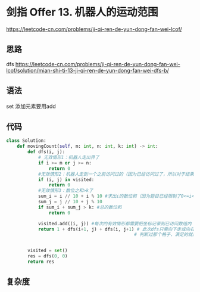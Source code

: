 # 剑指 Offer 13. 机器人的运动范围
https://leetcode-cn.com/problems/ji-qi-ren-de-yun-dong-fan-wei-lcof/
## 思路
dfs
https://leetcode-cn.com/problems/ji-qi-ren-de-yun-dong-fan-wei-lcof/solution/mian-shi-ti-13-ji-qi-ren-de-yun-dong-fan-wei-dfs-b/
## 语法
set 添加元素要用add
## 代码
```python
class Solution:
    def movingCount(self, m: int, n: int, k: int) -> int:
        def dfs(i, j):
            # 无效情形1：机器人走出界了
            if i >= m or j >= n:
                return 0
            #无效情形2：机器人走到一个之前访问过的（因为已经访问过了，所以对于结果‘能够到达多少格子’不能再算一次了）
            if (i, j) in visited:
                return 0
            #无效情形3：数位之和>k了
            sum_i = i // 10 + i % 10 #求出i的数位和（因为题目已经限制了0<=i<=99，所以只要除数为10即可）。下同
            sum_j = j // 10 + j % 10
            if sum_i + sum_j > k: #总的数位和
                return 0

            visited.add((i, j)) #每次的有效情形都需要把坐标记录到已访问数组内
            return 1 + dfs(i+1, j) + dfs(i, j+1) # 此次dfs只需向下走或向右走，无需向上或向左（因为向上或向左意味着走回头路，而我之前只要
                                                # 判断过那个格子，满足的就是满足的，不满足的就是不满足的，没必要再来一遍）


        visited = set()
        res = dfs(0, 0)
        return res
```
## 复杂度






